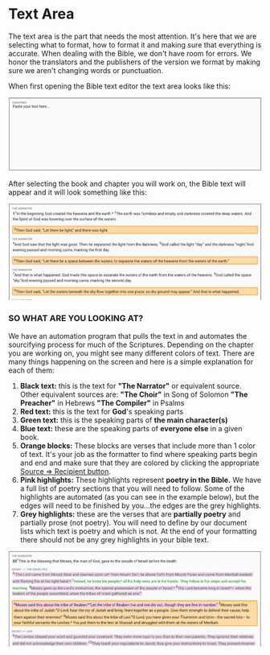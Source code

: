 # Text Area

The text area is the part that needs the most attention. It's here that we are selecting what to format, how to format it and making sure that everything is accurate. When dealing with the Bible, we don't have room for errors. We honor the translators and the publishers of the version we format by making sure we aren't changing words or punctuation.

When first opening the Bible text editor the text area looks like this:

![&quot;formless and empty, and darkness covered the deep&quot; \(Gen 1:2\)](../.gitbook/assets/screen-shot-2019-06-10-at-1.45.14-pm.png)

After selecting the book and chapter you will work on, the Bible text will appear and it will look something like this:

![](../.gitbook/assets/screen-shot-2019-06-10-at-1.48.26-pm.png)

### SO WHAT ARE YOU LOOKING AT?

We have an automation program that pulls the text in and automates the sourcifying process for much of the Scriptures. Depending on the chapter you are working on, you might see many different colors of text. There are many things happening on the screen and here is a simple explanation for each of them:

1. **Black text:** this is the text for **"The Narrator"** or equivalent source. Other equivalent sources are:  **"The Choir"** in Song of Solomon **"The Preacher"** in Hebrews  **"The Compiler"** in Psalms
2. **Red text:** this is the text for **God**'s speaking parts
3. **Green text:** this is the speaking parts of **the main character\(s\)**
4. **Blue text:** these are the speaking parts of **everyone else** in a given book.
5. **Orange blocks:** These blocks are verses that include more than 1 color of text. It's your job as the formatter to find where speaking parts begin and end and make sure that they are colored  by clicking the appropriate [Source =&gt; Recipient button](source-greater-than-recipient-buttons.md).
6. **Pink highlights:** These highlights represent **poetry in the Bible.** We have a full list of poetry sections that you will need to follow. Some of the highlights are automated \(as you can see in the example below\), but the edges will need to be finished by you...the edges are the grey highlights.
7. **Grey highlights:** these are the verses that are **partially poetry** and partially prose \(not poetry\). You will need to define by our document lists which text is poetry and which is not. At the end of your formatting there should not be any grey highlights in your bible text.

![](../.gitbook/assets/screen-shot-2019-06-10-at-2.03.38-pm.png)



